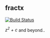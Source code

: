 fractx
------

[![Build Status](https://github.com/wkhere/fractx/workflows/Go/badge.svg)](https://github.com/wkhere/fractx/actions?workflow=Go)

*z<sup>2</sup> + c* and beyond..
